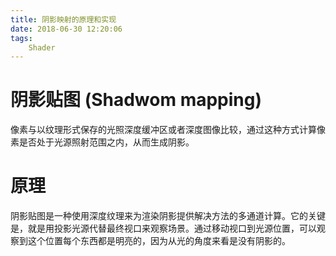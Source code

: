 ```yaml
---
title: 阴影映射的原理和实现
date: 2018-06-30 12:20:06
tags:
	Shader
---
```


# 阴影贴图 (Shadwom mapping)

像素与以纹理形式保存的光照深度缓冲区或者深度图像比较，通过这种方式计算像素是否处于光源照射范围之内，从而生成阴影。

# 原理

阴影贴图是一种使用深度纹理来为渲染阴影提供解决方法的多通道计算。它的关键是，就是用投影光源代替最终视口来观察场景。通过移动视口到光源位置，可以观察到这个位置每个东西都是明亮的，因为从光的角度来看是没有阴影的。


